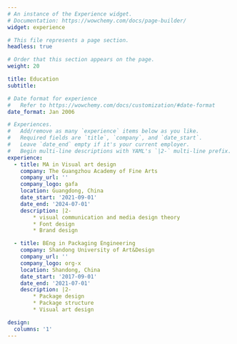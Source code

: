 ```yaml
---
# An instance of the Experience widget.
# Documentation: https://wowchemy.com/docs/page-builder/
widget: experience

# This file represents a page section.
headless: true

# Order that this section appears on the page.
weight: 20

title: Education
subtitle:

# Date format for experience
#   Refer to https://wowchemy.com/docs/customization/#date-format
date_format: Jan 2006

# Experiences.
#   Add/remove as many `experience` items below as you like.
#   Required fields are `title`, `company`, and `date_start`.
#   Leave `date_end` empty if it's your current employer.
#   Begin multi-line descriptions with YAML's `|2-` multi-line prefix.
experience:
  - title: MA in Visual art design
    company: The Guangzhou Academy of Fine Arts
    company_url: ''
    company_logo: gafa
    location: Guangdong, China
    date_start: '2021-09-01'
    date_end: '2024-07-01'
    description: |2-
        * visual communication and media design theory
        * Font design
        * Brand design

  - title: BEng in Packaging Engineering
    company: Shandong University of Art&Design
    company_url: ''
    company_logo: org-x
    location: Shandong, China
    date_start: '2017-09-01'
    date_end: '2021-07-01'
    description: |2-
        * Package design
        * Package structure
        * Visual art design

design:
  columns: '1'
---
```

